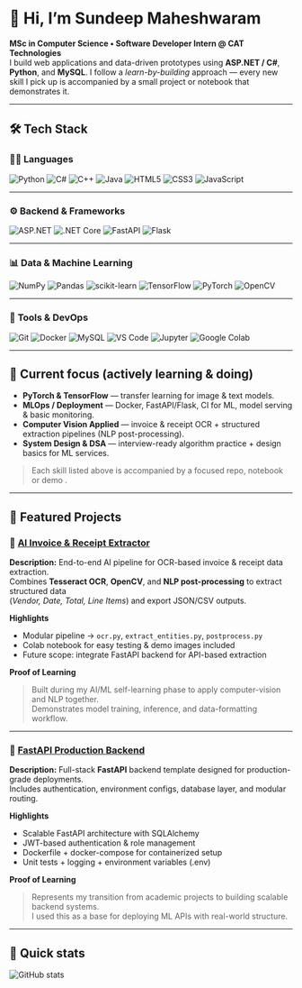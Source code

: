 # 👋 Hi, I’m Sundeep Maheshwaram

**MSc in Computer Science • Software Developer Intern @ CAT Technologies**  
I build web applications and data-driven prototypes using **ASP.NET / C#**, **Python**, and **MySQL**. I follow a *learn-by-building* approach — every new skill I pick up is accompanied by a small project or notebook that demonstrates it.


---

## 🛠️ Tech Stack

### 🧑‍💻 **Languages**
![Python](https://img.shields.io/badge/Python-3776AB?style=for-the-badge&logo=python&logoColor=white)
![C#](https://img.shields.io/badge/C%23-239120?style=for-the-badge&logo=c-sharp&logoColor=white)
![C++](https://img.shields.io/badge/C++-00599C?style=for-the-badge&logo=cplusplus&logoColor=white)
![Java](https://img.shields.io/badge/Java-007396?style=for-the-badge&logo=openjdk&logoColor=white)
![HTML5](https://img.shields.io/badge/html5-%23E34F26.svg?style=for-the-badge&logo=html5&logoColor=white)
![CSS3](https://img.shields.io/badge/css3-%231572B6.svg?style=for-the-badge&logo=css3&logoColor=white)
![JavaScript](https://img.shields.io/badge/JavaScript-F7DF1E?style=for-the-badge&logo=javascript&logoColor=black)

---

### ⚙️ **Backend & Frameworks**
![ASP.NET](https://img.shields.io/badge/ASP.NET-512BD4?style=for-the-badge&logo=dotnet&logoColor=white)
![.NET Core](https://img.shields.io/badge/.NET%20Core-5C2D91?style=for-the-badge&logo=dotnet&logoColor=white)
![FastAPI](https://img.shields.io/badge/FastAPI-009688?style=for-the-badge&logo=fastapi&logoColor=white)
![Flask](https://img.shields.io/badge/Flask-000000?style=for-the-badge&logo=flask&logoColor=white)

---

### 📊 **Data & Machine Learning**
![NumPy](https://img.shields.io/badge/NumPy-013243?style=for-the-badge&logo=numpy&logoColor=white)
![Pandas](https://img.shields.io/badge/Pandas-150458?style=for-the-badge&logo=pandas&logoColor=white)
![scikit-learn](https://img.shields.io/badge/scikit--learn-F7931E?style=for-the-badge&logo=scikitlearn&logoColor=white)
![TensorFlow](https://img.shields.io/badge/TensorFlow-FF6F00?style=for-the-badge&logo=tensorflow&logoColor=white)
![PyTorch](https://img.shields.io/badge/PyTorch-EE4C2C?style=for-the-badge&logo=pytorch&logoColor=white)
![OpenCV](https://img.shields.io/badge/OpenCV-5C3EE8?style=for-the-badge&logo=opencv&logoColor=white)

---

### 🧰 **Tools & DevOps**
![Git](https://img.shields.io/badge/Git-F05032?style=for-the-badge&logo=git&logoColor=white)
![Docker](https://img.shields.io/badge/Docker-2496ED?style=for-the-badge&logo=docker&logoColor=white)
![MySQL](https://img.shields.io/badge/MySQL-00758F?style=for-the-badge&logo=mysql&logoColor=white)
![VS Code](https://img.shields.io/badge/VS%20Code-007ACC?style=for-the-badge&logo=visualstudiocode&logoColor=white)
![Jupyter](https://img.shields.io/badge/Jupyter-F37626?style=for-the-badge&logo=jupyter&logoColor=white)
![Google Colab](https://img.shields.io/badge/Google%20Colab-F9AB00?style=for-the-badge&logo=googlecolab&logoColor=white)


---

## 🔭 Current focus (actively learning & doing)
- **PyTorch & TensorFlow** — transfer learning for image & text models.  
- **MLOps / Deployment** — Docker, FastAPI/Flask, CI for ML, model serving & basic monitoring.  
- **Computer Vision Applied** — invoice & receipt OCR + structured extraction pipelines (NLP post-processing).  
- **System Design & DSA** — interview-ready algorithm practice + design basics for ML services.

> Each skill listed above is accompanied by a focused repo, notebook or demo <!--(links in Featured Projects)-->.

---

<!--## ✅ What I can show (proof I’m not just listing skills)
- Small, runnable projects and Colab notebooks.  
- A `/learning-log` with weekly commits (shows steady progress).  
- Pinned repos with clear README + inference script or Dockerfile.

---
-->
## 📌 Featured Projects

### 🔹 [AI Invoice & Receipt Extractor](https://github.com/explorer-hello/ai-invoice-receipt-extractor)
**Description:** End-to-end AI pipeline for OCR-based invoice & receipt data extraction.  
Combines **Tesseract OCR**, **OpenCV**, and **NLP post-processing** to extract structured data  
(*Vendor, Date, Total, Line Items*) and export JSON/CSV outputs.  

**Highlights**
- Modular pipeline → `ocr.py`, `extract_entities.py`, `postprocess.py`  
- Colab notebook for easy testing & demo images included  
- Future scope: integrate FastAPI backend for API-based extraction  

**Proof of Learning**
> Built during my AI/ML self-learning phase to apply computer-vision and NLP together.  
> Demonstrates model training, inference, and data-formatting workflow.

---

### 🔹 [FastAPI Production Backend](https://github.com/explorer-hello/fastapi-production-backend)
**Description:** Full-stack **FastAPI** backend template designed for production-grade deployments.  
Includes authentication, environment configs, database layer, and modular routing.  

**Highlights**
- Scalable FastAPI architecture with SQLAlchemy  
- JWT-based authentication & role management  
- Dockerfile + docker-compose for containerized setup  
- Unit tests + logging + environment variables (.env)  

**Proof of Learning**
> Represents my transition from academic projects to building scalable backend systems.  
> I used this as a base for deploying ML APIs with real-world structure.

---

## 🔰 Quick stats
![GitHub stats](https://github-readme-stats.vercel.app/api?username=explorer-hello&show_icons=true&theme=radical)
